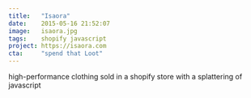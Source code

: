 ```yaml
---
title:   "Isaora"
date:    2015-05-16 21:52:07
image:   isaora.jpg
tags:    shopify javascript
project: https://isaora.com
cta:     "spend that Loot"
---
```


high-performance clothing sold in a shopify store with a splattering of javascript
